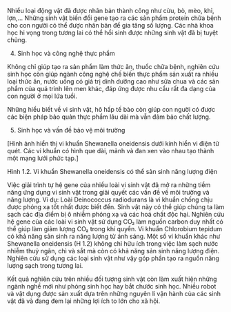 Nhiều loại động vật đã được nhân bản thành công như cừu, bò, mèo, khỉ, lợn,... Những sinh vật biến đổi gene tạo ra các sản phẩm protein chữa bệnh cho con người có thể được nhân bản để gia tăng số lượng. Các nhà khoa học hi vọng trong tương lai có thể hồi sinh được những sinh vật đã bị tuyệt chủng.

4. Sinh học và công nghệ thực phẩm

Không chỉ giúp tạo ra sản phẩm làm thức ăn, thuốc chữa bệnh, nghiên cứu sinh học còn giúp ngành công nghệ chế biến thực phẩm sản xuất ra nhiều loại thức ăn, nước uống có giá trị dinh dưỡng cao như sữa chua và các sản phẩm của quá trình lên men khác, đáp ứng được nhu cầu rất đa dạng của con người ở mọi lứa tuổi.

Những hiểu biết về vi sinh vật, hô hấp tế bào còn giúp con người có được các biện pháp bảo quản thực phẩm lâu dài mà vẫn đảm bảo chất lượng.

5. Sinh học và vấn đề bảo vệ môi trường

[Hình ảnh hiển thị vi khuẩn Shewanella oneidensis dưới kính hiển vi điện tử quét. Các vi khuẩn có hình que dài, mảnh và đan xen vào nhau tạo thành một mạng lưới phức tạp.]

Hình 1.2. Vi khuẩn Shewanella oneidensis có thể sản sinh năng lượng điện

Việc giải trình tự hệ gene của nhiều loài vi sinh vật đã mở ra những tiềm năng ứng dụng vi sinh vật trong giải quyết các vấn đề về môi trường và năng lượng. Ví dụ: Loài Deinococcus radiodurans là vi khuẩn chống chịu được phóng xạ tốt nhất được biết đến. Sinh vật này có thể giúp chúng ta làm sạch các địa điểm bị ô nhiễm phóng xạ và các hoá chất độc hại. Nghiên cứu hệ gene của các loài vi sinh vật sử dụng CO₂ làm nguồn carbon duy nhất có thể giúp làm giảm lượng CO₂ trong khí quyển. Vi khuẩn Chlorobium tepidum có khả năng sản sinh ra năng lượng từ ánh sáng. Một số vi khuẩn khác như Shewanella oneidensis (H 1.2) không chỉ hữu ích trong việc làm sạch nước nhiễm thuỷ ngân, chì và sắt mà còn có khả năng sản sinh năng lượng điện. Nghiên cứu sử dụng các loại sinh vật như vậy góp phần tạo ra nguồn năng lượng sạch trong tương lai.

Kết quả nghiên cứu trên nhiều đối tượng sinh vật còn làm xuất hiện những ngành nghề mới như phóng sinh học hay bắt chước sinh học. Nhiều robot và vật dụng được sản xuất dựa trên những nguyên lí vận hành của các sinh vật đã và đang đem lại những lợi ích to lớn cho xã hội.
